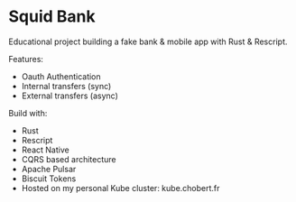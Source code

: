 # Squid Bank

Educational project building a fake bank & mobile app with Rust & Rescript.

Features:
- Oauth Authentication
- Internal transfers (sync)
- External transfers (async)

Build with:
- Rust
- Rescript
- React Native
- CQRS based architecture
- Apache Pulsar
- Biscuit Tokens
- Hosted on my personal Kube cluster: kube.chobert.fr
